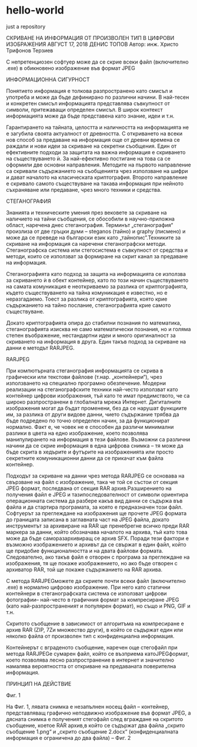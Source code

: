 # hello-world
just a repository

СКРИВАНЕ НА ИНФОРМАЦИЯ ОТ ПРОИЗВОЛЕН ТИП В ЦИФРОВИ ИЗОБРАЖЕНИЯ
АВГУСТ 17, 2018 ДЕНИС ТОПОВ
Автор: инж. Христо Трифонов Терзиев

С непретенциозен софтуер може да се скрие всеки файл (включително .exe) в обикновено изображение във формат JPEG

 

ИНФОРМАЦИОННА СИГУРНОСТ

Понятието информация е толкова разпространено като смисъл и употреба и може да бъде дефинирано по различни начини. В най-тесен и конкретен смисъл информацията представлява съвкупност от символи, притежаващи определен смисъл. В широк контекст информацията може да бъде представена като знание, идеи и т.н.

Гарантирането на тайната, целостта и наличността на информацията не е загубила своята актуалност от древността. С откриването на всеки нов способ за предаване на информация още от древни времена се раждали и нови идеи за скриване на секретни съобщения. Един от ефективните подходи за защитата на важна информация е скриването на съществуването ѝ. За най-ефективно постигане на това са се оформили две основни направления. Методите на първото направление са скривали съдържанието на съобщенията чрез използване на шифри и дават началото на класическата криптография. Второто направление е скривало самото съществуване на такава информация при нейното съхраняване или предаване, чрез много техники и средства.

СТЕГАНОГРАФИЯ

Знанията и техническите умения през вековете за скриване на наличието на тайни съобщения, се обособили в научно-приложна област, наречена днес стеганография. Терминът „стеганография“ произлиза от две гръцки думи – steganos (тайно) и graphy (писмено) и може да се преведе на български език като „тайнопис”.Техниките за скриване на информация са наречени стеганографски методи. Стеганографска система или стегосистема е съвкупност от средства и методи, които се използват за формиране на скрит канал за предаване на информация.

Стеганографията като подход за защита на информацията се използва за скриването ѝ в обект контейнер, като по този начин съществуването на самата комуникация е неоткриваемо за разлика от криптографията, където съществуването на тайна комуникация е известно, но е неразгадаемо. Тоест за разлика от криптографията, която крие съдържанието на тайно послание, стеганографията крие самото съществуване.

Докато криптографията опира до стабилни познания по математика, стеганографията изисква не само математически познания, но и голяма степен въображение, нестандартни идеи и много оригиналност за скриването на информация в друга. Един такъв подход за скриване на данни е методът RARJPEG.

RARJPEG

При компютърната стеганография информацията се скрива в графически или текстови файлове (т.нар. „контейнери“), чрез използването на специално програмно обезпечение. Модерни реализации на стеганографските техники най-често използват като контейнер цифрови изображения, тъй като те имат предимството, че са широко разпространени в глобалната мрежа Интернет. Дигиталните изображения могат да бъдат променени, без да се нарушат функциите им, за разлика от други видове данни, чието съдържание трябва да бъде подредено по точно определен начин, за да функционират нормално. Факт е, че човек не е способен да различи минимални разлики в цвета на едно изображение, което позволява манипулирането на информация в тези файлове. Възможни са различни начини да се скрие информация в една цифрова снимка – тя може да бъде скрита в хедърите и футърите на изображенията или просто секретните комуникационни данни да се прикачат към файла контейнер.

Подходът за скриване на данни чрез метода RARJPEG се основава на свързване на файл с изображение, така че той се състои от секция JPEG формат, последвана от секция RAR архив.Разширението на получения файл е JPEG и тазипоследователност от символи ориентира операционната система да разбере какъв вид данни се съдържа във файла и да стартира програмата, за която е предназначен този файл. Софтуерът за преглеждане на изображения ще прочете JPEG формата до границата записана в заглавната част на JPEG файла, докато инструментът за архивиране на RAR ще пренебрегне всичко преди RAR маркера за данни, който обозначава началото на архива, тъй като това може да бъде саморазархивиращ се архив SFX. Поради тези фактори е възможно изображението и архивът да се свържат в един файл, който ще придобие функционалността и на двата файлови формата. Следователно, ако такъв файл е отворен с програма за преглеждане на изображения, тя ще покаже изображението, но ако бъде отворен с архиватор RAR, той ще покаже съдържанието на RAR архива.

С метода RARJPEGможете да скриете почти всеки файл (включително .exe) в нормално цифрово изображение. При него като статични контейнери в стеганографската система се използват цифрови фотографии– най-често в графичния формат за компресиране JPEG (като най-разпространеният и популярен формат), но също и PNG, GIF и т.н.

Скритото съобщение в зависимост от алгоритъма на компресиране е архив RAR (ZIP, 7Zи множество други), в който се съдържат един или няколко файла от произволен тип с конфиденциална информация.

Контейнерът с вграденото съобщение, наречен още стегофайл при метода RARJPEGе сумарен файл, който се възприема катоJPEGформат, което позволява лесно разпространение в интернет и значително намалява вероятността от откриване на предаваната поверителна информация.

ПРИНЦИП НА ДЕЙСТВИЕ



Фиг. 1

На Фиг. 1, лявата снимка е незапълнен носещ файл – контейнер, представляващ графично неподвижно изображение във формат JPEG, а дясната снимка е полученият стегофайл след вграждане на скритото съобщение, коетое RAR архив,в който се съдържат два файла „скрито съобщение 1.png“ и „скрито съобщение 2.docx“ (конфиденциалната информация е ограничена до два файла) – Фиг. 2
